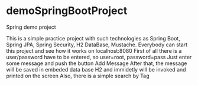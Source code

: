 # demoSpringBootProject
Spring demo project

This is a simple practice project with such technologies as Spring Boot, Spring JPA, Spring Security, H2 DataBase, Mustache.
Everybody can start this project and see how it works on localhost:8080
First of all there is a user/password have to be entered, so user=root, password=pass
Just enter some message and push the button Add Message
After that, the message will be saved in embeded data base H2 and immidetly will be invoked and printed on the screen
Also, there is a simple search by Tag
